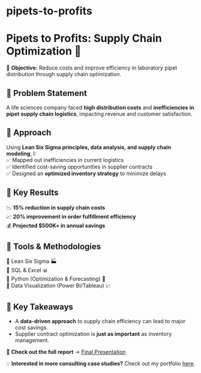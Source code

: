 # pipets-to-profits

# Pipets to Profits: Supply Chain Optimization 🚀  
📌 **Objective:** Reduce costs and improve efficiency in laboratory pipet distribution through supply chain optimization.  

## 🔹 Problem Statement  
A life sciences company faced **high distribution costs** and **inefficiencies in pipet supply chain logistics**, impacting revenue and customer satisfaction.  

## 🔹 Approach  
Using **Lean Six Sigma principles, data analysis, and supply chain modeling**, I:  
✅ Mapped out inefficiencies in current logistics  
✅ Identified cost-saving opportunities in supplier contracts  
✅ Designed an **optimized inventory strategy** to minimize delays  

## 🔹 Key Results  
📉 **15% reduction in supply chain costs**  
📈 **20% improvement in order fulfillment efficiency**  
💰 **Projected $500K+ in annual savings**  

## 🔹 Tools & Methodologies  
🔹 Lean Six Sigma 🏭  
🔹 SQL & Excel 📊  
🔹 Python (Optimization & Forecasting) 🐍  
🔹 Data Visualization (Power BI/Tableau) 📈  

## 🔹 Key Takeaways  
- A **data-driven approach** to supply chain efficiency can lead to major cost savings.  
- Supplier contract optimization is **just as important** as inventory management.  

📂 **Check out the full report** → [Final Presentation](./reports/Pipets_to_Profits_Case_Study.pdf)  

💡 **Interested in more consulting case studies?** Check out my portfolio [here](https://github.com/yourusername).
